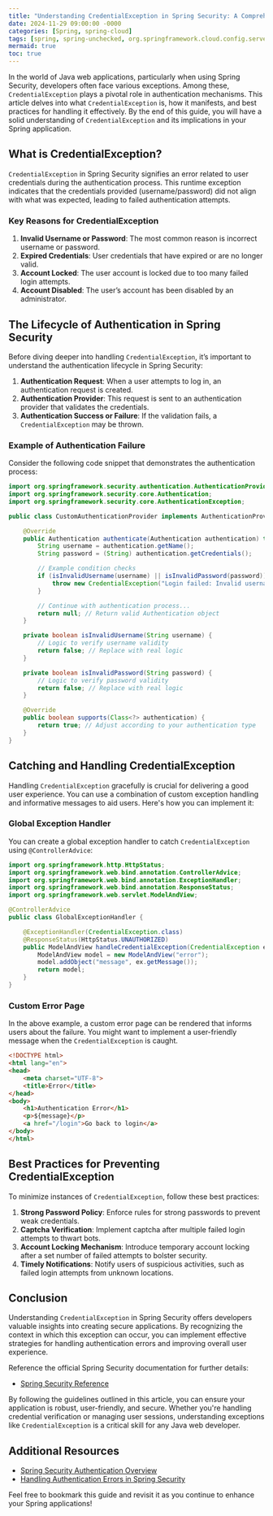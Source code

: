 ```yaml
---
title: "Understanding CredentialException in Spring Security: A Comprehensive Guide"
date: 2024-11-29 09:00:00 -0000
categories: [Spring, spring-cloud]
tags: [spring, spring-unchecked, org.springframework.cloud.config.server.support]
mermaid: true
toc: true
---
```



In the world of Java web applications, particularly when using Spring Security, developers often face various exceptions. Among these, `CredentialException` plays a pivotal role in authentication mechanisms. This article delves into what `CredentialException` is, how it manifests, and best practices for handling it effectively. By the end of this guide, you will have a solid understanding of `CredentialException` and its implications in your Spring application.

## What is CredentialException?

`CredentialException` in Spring Security signifies an error related to user credentials during the authentication process. This runtime exception indicates that the credentials provided (username/password) did not align with what was expected, leading to failed authentication attempts.

### Key Reasons for CredentialException

1. **Invalid Username or Password**: The most common reason is incorrect username or password.
2. **Expired Credentials**: User credentials that have expired or are no longer valid.
3. **Account Locked**: The user account is locked due to too many failed login attempts.
4. **Account Disabled**: The user’s account has been disabled by an administrator.

## The Lifecycle of Authentication in Spring Security

Before diving deeper into handling `CredentialException`, it’s important to understand the authentication lifecycle in Spring Security:

1. **Authentication Request**: When a user attempts to log in, an authentication request is created.
2. **Authentication Provider**: This request is sent to an authentication provider that validates the credentials.
3. **Authentication Success or Failure**: If the validation fails, a `CredentialException` may be thrown.

### Example of Authentication Failure

Consider the following code snippet that demonstrates the authentication process:

```java
import org.springframework.security.authentication.AuthenticationProvider;
import org.springframework.security.core.Authentication;
import org.springframework.security.core.AuthenticationException;

public class CustomAuthenticationProvider implements AuthenticationProvider {

    @Override
    public Authentication authenticate(Authentication authentication) throws AuthenticationException {
        String username = authentication.getName();
        String password = (String) authentication.getCredentials();

        // Example condition checks
        if (isInvalidUsername(username) || isInvalidPassword(password)) {
            throw new CredentialException("Login failed: Invalid username or password.");
        }

        // Continue with authentication process...
        return null; // Return valid Authentication object
    }

    private boolean isInvalidUsername(String username) {
        // Logic to verify username validity
        return false; // Replace with real logic
    }

    private boolean isInvalidPassword(String password) {
        // Logic to verify password validity
        return false; // Replace with real logic
    }

    @Override
    public boolean supports(Class<?> authentication) {
        return true; // Adjust according to your authentication type
    }
}
```

## Catching and Handling CredentialException

Handling `CredentialException` gracefully is crucial for delivering a good user experience. You can use a combination of custom exception handling and informative messages to aid users. Here's how you can implement it:

### Global Exception Handler

You can create a global exception handler to catch `CredentialException` using `@ControllerAdvice`:

```java
import org.springframework.http.HttpStatus;
import org.springframework.web.bind.annotation.ControllerAdvice;
import org.springframework.web.bind.annotation.ExceptionHandler;
import org.springframework.web.bind.annotation.ResponseStatus;
import org.springframework.web.servlet.ModelAndView;

@ControllerAdvice
public class GlobalExceptionHandler {

    @ExceptionHandler(CredentialException.class)
    @ResponseStatus(HttpStatus.UNAUTHORIZED)  
    public ModelAndView handleCredentialException(CredentialException ex) {
        ModelAndView model = new ModelAndView("error");
        model.addObject("message", ex.getMessage());
        return model;
    }
}
```

### Custom Error Page

In the above example, a custom error page can be rendered that informs users about the failure. You might want to implement a user-friendly message when the `CredentialException` is caught.

```html
<!DOCTYPE html>
<html lang="en">
<head>
    <meta charset="UTF-8">
    <title>Error</title>
</head>
<body>
    <h1>Authentication Error</h1>
    <p>${message}</p>
    <a href="/login">Go back to login</a>
</body>
</html>
```

## Best Practices for Preventing CredentialException

To minimize instances of `CredentialException`, follow these best practices:

1. **Strong Password Policy**: Enforce rules for strong passwords to prevent weak credentials.
2. **Captcha Verification**: Implement captcha after multiple failed login attempts to thwart bots.
3. **Account Locking Mechanism**: Introduce temporary account locking after a set number of failed attempts to bolster security.
4. **Timely Notifications**: Notify users of suspicious activities, such as failed login attempts from unknown locations.

## Conclusion

Understanding `CredentialException` in Spring Security offers developers valuable insights into creating secure applications. By recognizing the context in which this exception can occur, you can implement effective strategies for handling authentication errors and improving overall user experience. 

Reference the official Spring Security documentation for further details:
- [Spring Security Reference](https://docs.spring.io/spring-security/site/docs/current/reference/html5/)

By following the guidelines outlined in this article, you can ensure your application is robust, user-friendly, and secure. Whether you're handling credential verification or managing user sessions, understanding exceptions like `CredentialException` is a critical skill for any Java web developer.

## Additional Resources
- [Spring Security Authentication Overview](https://docs.spring.io/spring-security/site/docs/current/reference/html5/#servlet-authentication)
- [Handling Authentication Errors in Spring Security](https://www.baeldung.com/spring-security-login-error)

Feel free to bookmark this guide and revisit it as you continue to enhance your Spring applications!